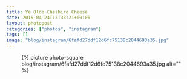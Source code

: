 ```yaml
---
title: Ye Olde Cheshire Cheese
date: 2015-04-24T13:33:21+00:00
layout: photopost
categories: ["photos", "instagram"]
tags: []
image: "blog/instagram/6fafd27ddf12d6fc75138c2044693a35.jpg"
---
```


<figure class="photo photo--square">
  {% picture photo-square blog/instagram/6fafd27ddf12d6fc75138c2044693a35.jpg alt="" %}
</figure>


